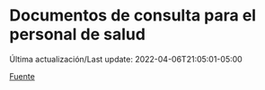 # Documentos de consulta para el personal de salud

Última actualización/Last update: 2022-04-06T21:05:01-05:00

 [Fuente](https://coronavirus.gob.mx/personal-de-salud/documentos-de-consulta/)
